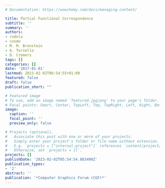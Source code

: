 ```yaml
---
# Documentation: https://wowchemy.com/docs/managing-content/

title: Partial Functional Correspondence
subtitle: ''
summary: ''
authors:
- rodola
- cosmo
- M. M. Bronstein
- A. Torsello
- D. Cremers
tags: []
categories: []
date: '2017-01-01'
lastmod: 2023-02-02T06:54:55+01:00
featured: false
draft: false
publication_short: ""

# Featured image
# To use, add an image named `featured.jpg/png` to your page's folder.
# Focal points: Smart, Center, TopLeft, Top, TopRight, Left, Right, BottomLeft, Bottom, BottomRight.
image:
  caption: ''
  focal_point: ''
  preview_only: false

# Projects (optional).
#   Associate this post with one or more of your projects.
#   Simply enter your project's folder or file name without extension.
#   E.g. `projects = ["internal-project"]` references `content/project/deep-learning/index.md`.
#   Otherwise, set `projects = []`.
projects: []
publishDate: '2023-02-02T05:54:54.883490Z'
publication_types:
- '2'
abstract: ''
publication: '*Computer Graphics Forum (CGF)*'
---
```

